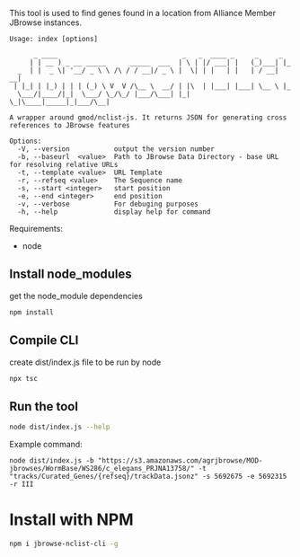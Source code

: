 This tool is used to find genes found in a location from Alliance Member JBrowse instances.

```
Usage: index [options]

      _ ____                               _   _  ____ _     _     _   
     | | __ ) _ __ _____      _____  ___  | \ | |/ ___| |   (_)___| |_ 
  _  | |  _ \| '__/ _ \ \ /\ / / __|/ _ \ |  \| | |   | |   | / __| __|
 | |_| | |_) | | | (_) \ V  V /\__ \  __/ | |\  | |___| |___| \__ \ |_ 
  \___/|____/|_|  \___/ \_/\_/ |___/\___| |_| \_|\____|_____|_|___/\__|
                                                                       
A wrapper around gmod/nclist-js. It returns JSON for generating cross references to JBrowse features

Options:
  -V, --version           output the version number
  -b, --baseurl  <value>  Path to JBrowse Data Directory - base URL for resolving relative URLs
  -t, --template <value>  URL Template
  -r, --refseq <value>    The Sequence name
  -s, --start <integer>   start position
  -e, --end <integer>     end position
  -v, --verbose           For debuging purposes
  -h, --help              display help for command
```

Requirements:
- node


## Install node_modules

get the node_module dependencies

``` bash
npm install
```

## Compile CLI

create dist/index.js file to be run by node

```bash
npx tsc
```

## Run the tool

```bash
node dist/index.js --help
```


Example command: 
```
node dist/index.js -b "https://s3.amazonaws.com/agrjbrowse/MOD-jbrowses/WormBase/WS286/c_elegans_PRJNA13758/" -t "tracks/Curated_Genes/{refseq}/trackData.jsonz" -s 5692675 -e 5692315 -r III
```

# Install with NPM

```bash
npm i jbrowse-nclist-cli -g
```
